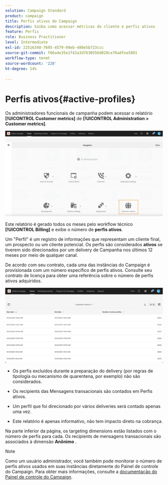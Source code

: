 ```yaml
---
solution: Campaign Standard
product: campaign
title: Perfis ativos do Campaign
description: Saiba como acessar métricas do cliente e perfis ativos
feature: Perfis
role: Business Practitioner
level: Intermediate
exl-id: 22516348-7695-4579-99eb-480e5b723ccc
source-git-commit: f66a4e35e1f42a3d7630556d020ce76adfea5891
workflow-type: tm+mt
source-wordcount: '228'
ht-degree: 14%

---
```


# Perfis ativos{#active-profiles}

Os administradores funcionais de campanha podem acessar o relatório **[!UICONTROL Customer metrics]** de **[!UICONTROL Administration > Customer metrics]**.

![](assets/audience_customer_metrics.png)

Este relatório é gerado todos os meses pelo workflow técnico **[!UICONTROL Billing]** e exibe o número de **perfis ativos**.

Um &quot;Perfil&quot; é um registro de informações que representam um cliente final, um prospecto ou um cliente potencial. Os perfis são considerados **ativos** se tiverem sido direcionados por um delivery de Campanha nos últimos 12 meses por meio de qualquer canal.

De acordo com seu contrato, cada uma das instâncias do Campaign é provisionada com um número específico de perfis ativos. Consulte seu contrato de licença para obter uma referência sobre o número de perfis ativos adquiridos.

![](assets/audience_active_profiles_list.png)



* Os perfis excluídos durante a preparação do delivery (por regras de tipologia ou mecanismo de quarentena, por exemplo) não são considerados.

* Os recipients das Mensagens transacionais são contados em Perfis ativos.

* Um perfil que foi direcionado por vários deliveries será contado apenas uma vez.

* Este relatório é apenas informativo, não tem impacto direto na cobrança.

Na parte inferior da página, os targeting dimensions estão listados com o número de perfis para cada. Os recipients de mensagens transacionais são associados à dimensão **Anônimo** .

>[!NOTE]
>
>Como um usuário administrador, você também pode monitorar o número de perfis ativos usados em suas instâncias diretamente do Painel de controle do Campaign. Para obter mais informações, consulte a [documentação do Painel de controle do Campaign](https://experienceleague.adobe.com/docs/control-panel/using/performance-monitoring/active-profiles-monitoring.html?lang=pt-BR#performance-monitoring).

